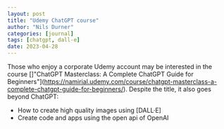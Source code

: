 ```yaml
---
layout: post
title: "Udemy ChatGPT course"
author: "Nils Durner"
categories: [journal]
tags: [chatgpt, dall-e]
date: 2023-04-28
---
```


Those who enjoy a corporate Udemy account may be interested in the course []"ChatGPT Masterclass: A Complete ChatGPT Guide for Beginners"](https://namirial.udemy.com/course/chatgpt-masterclass-a-complete-chatgpt-guide-for-beginners/). Despite the title, it also goes beyond ChatGPT:
* How to create high quality images using [DALL·E]
* Create code and apps using the open api of OpenAI